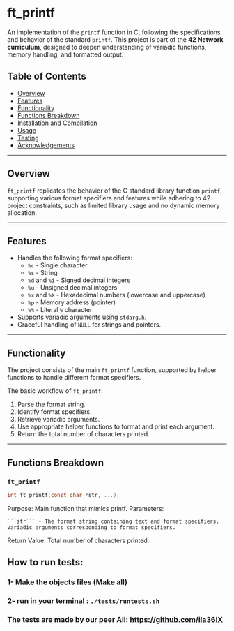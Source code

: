 # ft_printf

An implementation of the `printf` function in C, following the specifications and behavior of the standard `printf`. This project is part of the **42 Network curriculum**, designed to deepen understanding of variadic functions, memory handling, and formatted output.

## Table of Contents
- [Overview](#overview)
- [Features](#features)
- [Functionality](#functionality)
- [Functions Breakdown](#functions-breakdown)
- [Installation and Compilation](#installation-and-compilation)
- [Usage](#usage)
- [Testing](#testing)
- [Acknowledgements](#acknowledgements)

---

## Overview
`ft_printf` replicates the behavior of the C standard library function `printf`, supporting various format specifiers and features while adhering to 42 project constraints, such as limited library usage and no dynamic memory allocation.

---

## Features
- Handles the following format specifiers:
  - `%c` - Single character
  - `%s` - String
  - `%d` and `%i` - Signed decimal integers
  - `%u` - Unsigned decimal integers
  - `%x` and `%X` - Hexadecimal numbers (lowercase and uppercase)
  - `%p` - Memory address (pointer)
  - `%%` - Literal `%` character
- Supports variadic arguments using `stdarg.h`.
- Graceful handling of `NULL` for strings and pointers.

---

## Functionality
The project consists of the main `ft_printf` function, supported by helper functions to handle different format specifiers.

The basic workflow of `ft_printf`:
1. Parse the format string.
2. Identify format specifiers.
3. Retrieve variadic arguments.
4. Use appropriate helper functions to format and print each argument.
5. Return the total number of characters printed.

---

## Functions Breakdown
### `ft_printf`
```c
int ft_printf(const char *str, ...);
```

Purpose: Main function that mimics printf.
Parameters:

    ```str``` - The format string containing text and format specifiers.
    Variadic arguments corresponding to format specifiers.

Return Value: Total number of characters printed.

## How to run tests:
### 1- Make the objects files (Make all)
### 2- run in your terminal :  ```./tests/runtests.sh```
### The tests are made by our peer Ali: https://github.com/ila36IX
